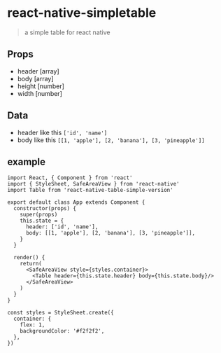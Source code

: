 # react-native-simpletable

>a simple table for react native

## Props

- header [array]
- body   [array]
- height [number]
- width  [number]

## Data

- header like this `['id', 'name']`
- body like this `[[1, 'apple'], [2, 'banana'], [3, 'pineapple']]`

## example
```javascrpit
import React, { Component } from 'react'
import { StyleSheet, SafeAreaView } from 'react-native'
import Table from 'react-native-table-simple-version'

export default class App extends Component {
  constructor(props) {
    super(props)
    this.state = {
      header: ['id', 'name'],
      body: [[1, 'apple'], [2, 'banana'], [3, 'pineapple']],
    }
  }

  render() {
    return(
      <SafeAreaView style={styles.container}>
        <Table header={this.state.header} body={this.state.body}/>
      </SafeAreaView>
    )
  }
}

const styles = StyleSheet.create({
  container: {
    flex: 1,
    backgroundColor: '#f2f2f2',
  },
})

```
